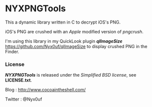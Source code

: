 # NYXPNGTools #

This a dynamic library written in C to decrypt iOS's PNG.

iOS's PNG are crushed with an *Apple* modified version of *pngcrush*.

I'm using this library in my QuickLook plugin ***qlImageSize*** <https://github.com/Nyx0uf/qlImageSize> to display crushed PNG in the Finder.


### License ###

***NYXPNGTools*** is released under the *Simplified BSD license*, see **LICENSE.txt**.

Blog : <http://www.cocoaintheshell.com/>

Twitter : @Nyx0uf
